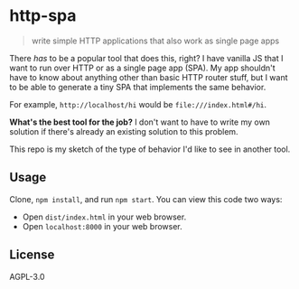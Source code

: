 # http-spa

> write simple HTTP applications that also work as single page apps

There _has_ to be a popular tool that does this, right? I have vanilla JS that
I want to run over HTTP or as a single page app (SPA). My app shouldn't have to
know about anything other than basic HTTP router stuff, but I want to be able
to generate a tiny SPA that implements the same behavior.

For example, `http://localhost/hi` would be `file:///index.html#/hi`.

**What's the best tool for the job?** I don't want to have to write my own
solution if there's already an existing solution to this problem.

This repo is my sketch of the type of behavior I'd like to see in another tool.

## Usage

Clone, `npm install`, and run `npm start`. You can view this code two ways:

- Open `dist/index.html` in your web browser.
- Open `localhost:8000` in your web browser.

## License

AGPL-3.0
